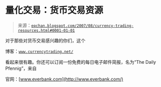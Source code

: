 <!--yml

分类：未分类

日期：2024-05-12 19:22:57

-->

# 量化交易：货币交易资源

> 来源：[`epchan.blogspot.com/2007/08/currency-trading-resources.html#0001-01-01`](http://epchan.blogspot.com/2007/08/currency-trading-resources.html#0001-01-01)

对于那些对货币交易感兴趣的你们，这个

博客：[`www.currencytrading.net/`](http://www.currencytrading.net/)

看起来很有趣。你还可以订阅一份免费的每日电子邮件简报，名为“The Daily Pfennig”，来自

官网：[www.everbank.com](http://www.everbank.com/)
